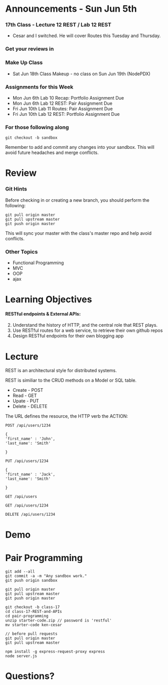 # Announcements - Sun Jun 5th

### 17th Class - Lecture 12 REST / Lab 12 REST

* Cesar and I switched. He will cover Routes this Tuesday and Thursday.

### Get your reviews in

### Make Up Class

* Sat Jun 18th Class Makeup - no class on Sun Jun 19th (NodePDX)

### Assignments for this Week

* Mon Jun  6th Lab 10 Recap: Portfolio Assignment Due
* Mon Jun  6th Lab 12 REST: Pair Assignment Due
* Fri Jun 10th Lab 11 Routes: Pair Assignment Due
* Fri Jun 10th Lab 12 REST: Portfolio Assignment Due
	
### For those following along
`git checkout -b sandbox`

Remember to add and commit any changes into your sandbox. This will avoid future headaches and merge conflicts.

# Review

### Git Hints

Before checking in or creating a new branch, you should perform the following:

```
git pull origin master
git pull upstream master
git push origin master
```

This will sync your master with the class's master repo and help avoid conflicts.

### Other Topics

* Functional Programming
* MVC
* OOP
* ajax

# Learning Objectives

#### RESTful endpoints & External APIs:

2. Understand the history of HTTP, and the central role that REST plays.
3. Use RESTful routes for a web service, to retrieve their own github repos
4. Design RESTful endpoints for their own blogging app

# Lecture

REST is an architectural style for distributed systems.

REST is similiar to the CRUD methods on a Model or SQL table.

* Create - POST
* Read   - GET
* Upate  - PUT
* Delete - DELETE

The URL defines the resource, the HTTP verb the ACTION: 

```
POST /api/users/1234

{
'first_name' : 'John',
'last_name': 'Smith'

}
```

```
PUT /api/users/1234

{
'first_name' : 'Jack',
'last_name': 'Smith'

}
```

```
GET /api/users
```

```
GET /api/users/1234
```

```
DELETE /api/users/1234
```





# Demo


# Pair Programming
```
git add --all
git commit -a -m "Any sandbox work."
git push origin sandbox

git pull origin master
git pull upstream master
git push origin master

git checkout -b class-17
cd class-17-REST-and-APIs
cd pair-programming
unzip starter-code.zip // password is 'restful'
mv starter-code ken-cesar

// before pull requests
git pull origin master
git pull upstream master
```

```
npm install -g express-request-proxy express
node server.js

```


# Questions?





  






